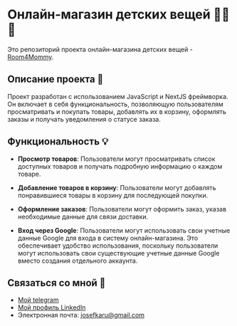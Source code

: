 # Онлайн-магазин детских вещей 🌟🎉🎈

Это репозиторий проекта онлайн-магазина детских вещей - [Room4Mommy](https://room4mommy.vercel.app). 

## Описание проекта 📄

Проект разработан с использованием JavaScript и NextJS фреймворка. Он включает в себя функциональность, позволяющую пользователям просматривать и покупать товары, добавлять их в корзину, оформлять заказы и получать уведомления о статусе заказа.

## Функциональность 💡

- **Просмотр товаров**: Пользователи могут просматривать список доступных товаров и получать подробную информацию о каждом товаре.

- **Добавление товаров в корзину**: Пользователи могут добавлять понравившиеся товары в корзину для последующей покупки.

- **Оформление заказов**: Пользователи могут оформить заказ, указав необходимые данные для связи доставки.

- **Вход через Google**: Пользователи могут использовать свои учетные данные Google для входа в систему онлайн-магазина. Это обеспечивает удобство использования, поскольку пользователи могут использовать свои существующие учетные данные Google вместо создания отдельного аккаунта.

## Связаться со мной 📧

- [Мой telegram](https://t.me/josefKru)
- [Мой профиль LinkedIn](https://www.linkedin.com/in/ivan-alyakin-976842243/)
- Электронная почта: josefkaru@gmail.com
